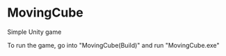 # MovingCube
Simple Unity game

To run the game, go into "MovingCube(Build)" and run "MovingCube.exe"
